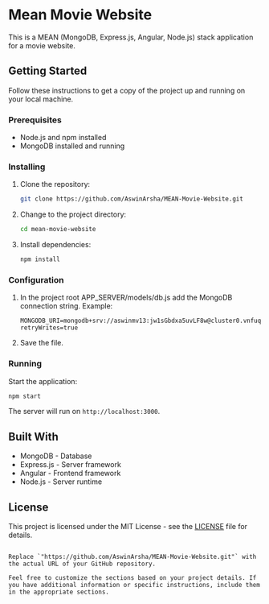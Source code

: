 
# Mean Movie Website

This is a MEAN (MongoDB, Express.js, Angular, Node.js) stack application for a movie website.

## Getting Started

Follow these instructions to get a copy of the project up and running on your local machine.

### Prerequisites

- Node.js and npm installed
- MongoDB installed and running

### Installing

1. Clone the repository:

   ```bash
   git clone https://github.com/AswinArsha/MEAN-Movie-Website.git
   ```

2. Change to the project directory:

   ```bash
   cd mean-movie-website
   ```

3. Install dependencies:

   ```bash
   npm install
   ```

### Configuration

1. In the project root APP_SERVER/models/db.js add the MongoDB connection string. Example:

   ```
   MONGODB_URI=mongodb+srv://aswinmv13:jw1sGbdxa5uvLF8w@cluster0.vnfuqnw.mongodb.net/?retryWrites=true
   ```

2. Save the file.

### Running

Start the application:

```bash
npm start
```

The server will run on `http://localhost:3000`.

## Built With

- MongoDB - Database
- Express.js - Server framework
- Angular - Frontend framework
- Node.js - Server runtime


## License

This project is licensed under the MIT License - see the [LICENSE](LICENSE) file for details.
```

Replace `"https://github.com/AswinArsha/MEAN-Movie-Website.git"` with the actual URL of your GitHub repository.

Feel free to customize the sections based on your project details. If you have additional information or specific instructions, include them in the appropriate sections.